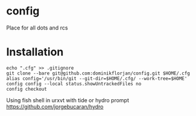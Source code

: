 # config
Place for all dots and rcs 

# Installation
```console
echo ".cfg" >> .gitignore
git clone --bare git@github.com:dominikflorjan/config.git $HOME/.cfg
alias config='/usr/bin/git --git-dir=$HOME/.cfg/ --work-tree=$HOME'
config config --local status.showUntrackedFiles no
config checkout
```

Using fish shell in urxvt with tide or hydro prompt
https://github.com/jorgebucaran/hydro

